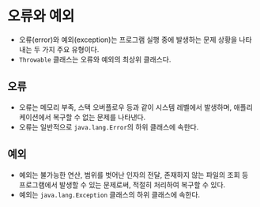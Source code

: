 # 오류와 예외

- 오류(error)와 예외(exception)는 프로그램 실행 중에 발생하는 문제 상황을 나타내는 두 가지 주요 유형이다.
- `Throwable` 클래스는 오류와 예외의 최상위 클래스다.

## 오류

- 오류는 메모리 부족, 스택 오버플로우 등과 같이 시스템 레벨에서 발생하며, 애플리케이션에서 복구할 수 없는 문제를 나타낸다.
- 오류는 일반적으로 `java.lang.Error`의 하위 클래스에 속한다.

## 예외

- 예외는 불가능한 연산, 범위를 벗어난 인자의 전달, 존재하지 않는 파일의 조회 등 프로그램에서 발생할 수 있는 문제로써, 적절히 처리하여 복구할 수 있다.
- 예외는 `java.lang.Exception` 클래스의 하위 클래스에 속한다.
